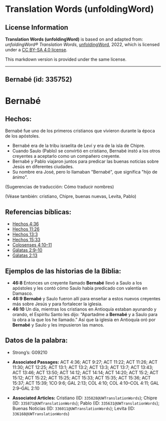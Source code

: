 # Translation Words (unfoldingWord)

## License Information

**Translation Words (unfoldingWord)** is based on and adapted from: _unfoldingWord® Translation Words_, [unfoldingWord](https://unfoldingword.org/utw), 2022, which is licensed under a [CC BY-SA 4.0 license](https://creativecommons.org/licenses/by-sa/4.0/legalcode.en).

This markdown version is provided under the same license.



--------------------------------

## Bernabé (id: 335752)

Bernabé
=======

Hechos:
-------

Bernabé fue uno de los primeros cristianos que vivieron durante la época de los apóstoles.

* Bernabé era de la tribu israelita de Leví y era de la isla de Chipre.
* Cuando Saulo (Pablo) se convirtió en cristiano, Bernabé instó a los otros creyentes a aceptarlo como un compañero creyente.
* Bernabé y Pablo viajaron juntos para predicar las buenas noticias sobre Jesús en diferentes ciudades.
* Su nombre era José, pero lo llamaban "Bernabé", que significa "hijo de ánimo".

(Sugerencias de traducción: Cómo traducir nombres)

(Véase también: cristiano, Chipre, buenas nuevas, Levita, Pablo)

Referencias bíblicas:
---------------------

* [Hechos 4:36](https://ref.ly/Acts4:36)
* [Hechos 11:26](https://ref.ly/Acts11:26)
* [Hechos 13:3](https://ref.ly/Acts13:3)
* [Hechos 15:33](https://ref.ly/Acts15:33)
* [Colosenses 4:10–11](https://ref.ly/Col4:10-Col4:11)
* [Gálatas 2:9–10](https://ref.ly/Gal2:9-Gal2:10)
* [Gálatas 2:13](https://ref.ly/Gal2:13)

Ejemplos de las historias de la Biblia:
---------------------------------------

* **46:8** Entonces un creyente llamado **Bernabé** llevó a Saulo a los apóstoles y les contó cómo Saulo había predicado con valentía en Damasco.
* **46:9** **Bernabé** y Saulo fueron allí para enseñar a estos nuevos creyentes más sobre Jesús y para fortalecer la iglesia.
* **46:10** Un día, mientras los cristianos en Antioquía estaban ayunando y orando, el Espíritu Santo les dijo: “Apartadme a **Bernabé** y a Saulo para la obra a la que los he llamado.” Así que la iglesia en Antioquía oró por **Bernabé** y Saulo y les impusieron las manos.

Datos de la palabra:
--------------------

* Strong’s: G09210

* **Associated Passages:** ACT 4:36; ACT 9:27; ACT 11:22; ACT 11:26; ACT 11:30; ACT 12:25; ACT 13:1; ACT 13:2; ACT 13:3; ACT 13:7; ACT 13:43; ACT 13:46; ACT 13:50; ACT 14:12; ACT 14:14; ACT 14:20; ACT 15:2; ACT 15:12; ACT 15:22; ACT 15:25; ACT 15:33; ACT 15:35; ACT 15:36; ACT 15:37; ACT 15:39; 1CO 9:6; GAL 2:13; COL 4:10; COL 4:10–COL 4:11; GAL 2:9–GAL 2:10
* **Associated Articles:** Cristiano (ID: `335828@UWTranslationWords`); Chipre (ID: `335871@UWTranslationWords`); Pablo (ID: `335631@UWTranslationWords`); Buenas Noticias (ID: `336011@UWTranslationWords`); Levita (ID: `336168@UWTranslationWords`)


